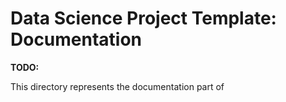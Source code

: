 # Data Science Project Template: Documentation

**TODO:**

This directory represents the documentation part of 

